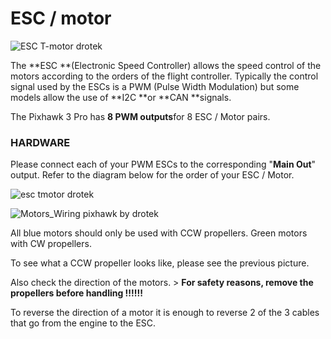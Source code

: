 # ESC / motor

![](https://drotek.com/wp-content/uploads/2017/01/DSC02089-1-700x258.jpg "ESC T-motor drotek")

The **ESC **\(Electronic Speed Controller\) allows the speed control of the motors according to the orders of the flight controller. Typically the control signal used by the ESCs is a PWM \(Pulse Width Modulation\) but some models allow the use of **I2C **or **CAN **signals.

The Pixhawk 3 Pro has **8 PWM outputs**for 8 ESC / Motor pairs.

### HARDWARE

Please connect each of your PWM ESCs to the corresponding "**Main Out**" output. Refer to the diagram below for the order of your ESC / Motor.

![](https://drotek.com/wp-content/uploads/2017/01/DSC02091-1-700x380.jpg "esc tmotor drotek")

![](https://drotek.com/wp-content/uploads/2017/01/Motors_Wiring-700x744.jpg "Motors\_Wiring pixhawk by drotek")

All blue motors should only be used with CCW propellers. Green motors with CW propellers.

To see what a CCW propeller looks like, please see the previous picture.

Also check the direction of the motors. > **For safety reasons, remove the propellers before handling !!!!!!**

To reverse the direction of a motor it is enough to reverse 2 of the 3 cables that go from the engine to the ESC.

